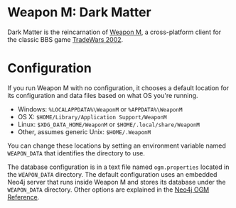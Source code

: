 Weapon M: Dark Matter
=====================
Dark Matter is the reincarnation of [Weapon M](http://github.org/kjkrum/WeaponM), a cross-platform client for the classic BBS game [TradeWars 2002](http://classictw.com).

# Configuration
If you run Weapon M with no configuration, it chooses a default location for its configuration and data files based on what OS you're running.

* Windows: `%LOCALAPPDATA%\WeaponM` or `%APPDATA%\WeaponM`
* OS X: `$HOME/Library/Application Support/WeaponM`
* Linux: `$XDG_DATA_HOME/WeaponM` or `$HOME/.local/share/WeaponM`
* Other, assumes generic Unix: `$HOME/.WeaponM`

You can change these locations by setting an environment variable named `WEAPON_DATA` that identifies the directory to use.

The database configuration is in a text file named `ogm.properties` located in the `WEAPON_DATA` directory. The default configuration uses an embedded Neo4j server that runs inside Weapon M and stores its database under the `WEAPON_DATA` directory. Other options are explained in the [Neo4j OGM Reference](https://neo4j.com/docs/ogm-manual/current/reference/#reference:configuration).



